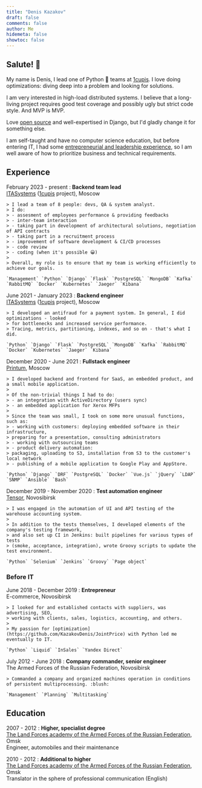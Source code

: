 ```yaml
---
title: "Denis Kazakov"
draft: false
comments: false
author: Me
hidemeta: false
showtoc: false
---
```


## Salute! 👋

My name is Denis, I lead one of Python :snake: teams at [1cupis](https://1cupis.ru). I love doing optimizations: 
diving deep into a problem and looking for solutions.

I am very interested in high-load distributed systems. I believe that a long-living project 
requires good test coverage and possibly ugly but strict code style. And MVP is MVP.
  
Love [open source](/projects/#-contributions-to-open-source) and well-expertised in Django, 
but I'd gladly change it for something else.   
  
I am self-taught and have no computer science education, but before entering IT, I had some 
[entrepreneurial and leadership experience](#before-it), so I am well aware of how 
to prioritize business and technical requirements.

## Experience

February 2023 - present
:   **Backend team lead**  
    [ITASystems](https://itasystems.ru) ([1cupis](https://1cupis.ru) project), Moscow

    > I lead a team of 8 people: devs, QA & system analyst.  
    > I do:
    > - assesment of employees performance & providing feedbacks    
    > - inter-team interaction
    > - taking part in development of architectural solutions, negotiation of API contracts
    > - taking part in a recruitment process
    > - improvement of software development & CI/CD processes
    > - code review
    > - coding (when it's possible 😀)
    > 
    > Overall, my role is to ensure that my team is working efficiently to achieve our goals.

    `Management` `Python` `Django` `Flask` `PostgreSQL` `MongoDB` `Kafka` `RabbitMQ` `Docker` `Kubernetes` `Jaeger` `Kibana`

June 2021 - January 2023
:   **Backend engineer**  
    [ITASystems](https://itasystems.ru) ([1cupis](https://1cupis.ru) project), Moscow  

    > I developed an antifraud for a payment system. In general, I did optimizations - looked 
    > for bottlenecks and increased service performance.   
    > Tracing, metrics, partitioning, indexes, and so on - that's what I did.

    `Python` `Django` `Flask` `PostgreSQL` `MongoDB` `Kafka` `RabbitMQ` `Docker` `Kubernetes` `Jaeger` `Kibana`

December 2020 - June 2021
:   **Fullstack engineer**  
    [Printum](https://printum.io), Moscow  

    > I developed backend and frontend for SaaS, an embedded product, and a small mobile application.
    >
    > Of the non-trivial things I had to do:
    > - an integration with ActiveDirectory (users sync)
    > - an embedded application for Xerox MFPs
    > 
    > Since the team was small, I took on some more unusual functions, such as: 
    > - working with customers: deploying embedded software in their infrastructure,
    > preparing for a presentation, consulting administrators
    > - working with outsourcing teams
    > - product delivery automation: 
    > packaging, uploading to S3, installation from S3 to the customer's local network
    > - publishing of a mobile application to Google Play and AppStore.
    
    `Python` `Django` `DRF` `PostgreSQL` `Docker` `Vue.js` `jQuery` `LDAP` `SNMP` `Ansible` `Bash`

December 2019 - November 2020
:   **Test automation engineer**  
    [Tensor](https://tensor.ru), Novosibirsk

    > I was engaged in the automation of UI and API testing of the warehouse accounting system.
    >
    > In addition to the tests themselves, I developed elements of the company's testing framework, 
    > and also set up CI in Jenkins: built pipelines for various types of tests 
    > (smoke, acceptance, integration), wrote Groovy scripts to update the test environment.
 
    `Python` `Selenium` `Jenkins` `Groovy` `Page object`

### Before IT

June 2018 - December 2019
:   **Entrepreneur**  
    E-commerce, Novosibirsk  

    > I looked for and established contacts with suppliers, was advertising, SEO, 
    > working with clients, sales, logistics, accounting, and others.
    >
    > My passion for [optimization](https://github.com/KazakovDenis/JointPrice) with Python led me eventually to IT.

    `Python` `Liquid` `InSales` `Yandex Direct`

July 2012 - June 2018
:   **Company commander, senior engineer**  
    The Armed Forces of the Russian Federation, Novosibirsk  

    > Commanded a company and organized machines operation in conditions of persistent multiprocessing. :blush:

    `Management` `Planning` `Multitasking`

## Education

2007 - 2012
:   **Higher, specialist degree**  
    [The Land Forces academy of the Armed Forces of the Russian Federation](https://omsk.vamto.mil.ru/), Omsk  
    Engineer, automobiles and their maintenance

2010 - 2012
:   **Additional to higher**  
    [The Land Forces academy of the Armed Forces of the Russian Federation](https://omsk.vamto.mil.ru/), Omsk  
    Translator in the sphere of professional communication (English)

